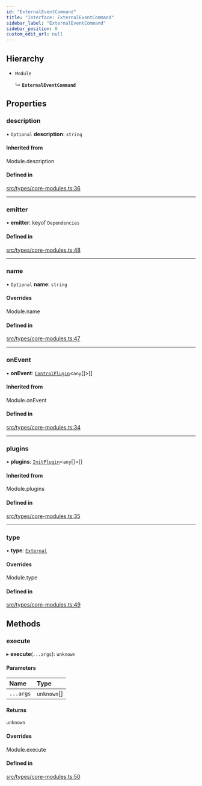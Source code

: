 ```yaml
---
id: "ExternalEventCommand"
title: "Interface: ExternalEventCommand"
sidebar_label: "ExternalEventCommand"
sidebar_position: 0
custom_edit_url: null
---
```


## Hierarchy

- `Module`

  ↳ **`ExternalEventCommand`**

## Properties

### description

• `Optional` **description**: `string`

#### Inherited from

Module.description

#### Defined in

[src/types/core-modules.ts:36](https://github.com/sern-handler/handler/blob/91b3768e376cfe22ec37d8ab44f4e4a4dfe8a1e8/src/types/core-modules.ts#L36)

___

### emitter

• **emitter**: keyof `Dependencies`

#### Defined in

[src/types/core-modules.ts:48](https://github.com/sern-handler/handler/blob/91b3768e376cfe22ec37d8ab44f4e4a4dfe8a1e8/src/types/core-modules.ts#L48)

___

### name

• `Optional` **name**: `string`

#### Overrides

Module.name

#### Defined in

[src/types/core-modules.ts:47](https://github.com/sern-handler/handler/blob/91b3768e376cfe22ec37d8ab44f4e4a4dfe8a1e8/src/types/core-modules.ts#L47)

___

### onEvent

• **onEvent**: [`ControlPlugin`](ControlPlugin.md)<`any`[]\>[]

#### Inherited from

Module.onEvent

#### Defined in

[src/types/core-modules.ts:34](https://github.com/sern-handler/handler/blob/91b3768e376cfe22ec37d8ab44f4e4a4dfe8a1e8/src/types/core-modules.ts#L34)

___

### plugins

• **plugins**: [`InitPlugin`](InitPlugin.md)<`any`[]\>[]

#### Inherited from

Module.plugins

#### Defined in

[src/types/core-modules.ts:35](https://github.com/sern-handler/handler/blob/91b3768e376cfe22ec37d8ab44f4e4a4dfe8a1e8/src/types/core-modules.ts#L35)

___

### type

• **type**: [`External`](../enums/EventType.md#external)

#### Overrides

Module.type

#### Defined in

[src/types/core-modules.ts:49](https://github.com/sern-handler/handler/blob/91b3768e376cfe22ec37d8ab44f4e4a4dfe8a1e8/src/types/core-modules.ts#L49)

## Methods

### execute

▸ **execute**(`...args`): `unknown`

#### Parameters

| Name | Type |
| :------ | :------ |
| `...args` | `unknown`[] |

#### Returns

`unknown`

#### Overrides

Module.execute

#### Defined in

[src/types/core-modules.ts:50](https://github.com/sern-handler/handler/blob/91b3768e376cfe22ec37d8ab44f4e4a4dfe8a1e8/src/types/core-modules.ts#L50)
